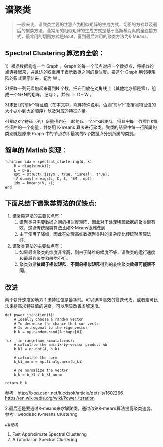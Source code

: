 # 谱聚类
> 一般来说，谱聚类主要的注意点为相似矩阵的生成方式，切图的方式以及最后的聚类方法。最常用的相似矩阵的生成方式是基于高斯核距离的全连接方式，最常用的切图方式是Ncut。而到最后常用的聚类方法为K-Means。




## Spectral Clustering 算法的全貌：

1）根据数据构造一个 Graph ，Graph 的每一个节点对应一个数据点，将相似的点连接起来，并且边的权重用于表示数据之间的相似度。把这个 Graph 用邻接矩阵的形式表示出来，记为 W 。

2)把每一列元素加起来得到N 个数，把它们放在对角线上（其他地方都是零），组成一个N*N的矩阵，记为D 。并令L = D - W 。

3)求出L的前k个特征值（在本文中，除非特殊说明，否则“前k个”指按照特征值的大小从小到大的顺序）以及对应的特征向量。

4)把这k个特征（列）向量排列在一起组成一个N*k的矩阵，将其中每一行看作k维空间中的一个向量，并使用 K-means 算法进行聚类。聚类的结果中每一行所属的类别就是原来 Graph 中的节点亦即最初的N个数据点分别所属的类别。

## 简单的 Matlab 实现：
    function idx = spectral_clustering(W, k)
        D = diag(sum(W));
        L = D-W;
        opt = struct('issym', true, 'isreal', true);
        [V dummy] = eigs(L, D, k, 'SM', opt);
        idx = kmeans(V, k);
    end




## 下面总结下谱聚类算法的优缺点:

1. 谱聚类算法的主要优点有：
    1. 谱聚类只需要数据之间的相似度矩阵，因此对于处理稀疏数据的聚类很有效。这点传统聚类算法比如K-Means很难做到
    2. 由于使用了降维，因此在处理高维数据聚类时的复杂度比传统聚类算法好。
2. 谱聚类算法的主要缺点有：
    1. 如果最终聚类的维度非常高，则由于降维的幅度不够，谱聚类的运行速度和最后的聚类效果均不好。
    2. 聚类效果**依赖于相似矩阵**，**不同的相似矩阵**得到的最终聚类**效果可能很不同**。


## 改进
 两个提升速度的地方
1.求特征值是最耗时。可以选择高效的幂迭代法，或者雅可比法来提高求特征值的速度。可以明显改善求解速度。

    def power_iteration(A):
        # Ideally choose a random vector
        # To decrease the chance that our vector
        # Is orthogonal to the eigenvector
        b_k = np.random.rand(A.shape[0])

    for _ in range(num_simulations):
        # calculate the matrix-by-vector product Ab
        b_k1 = np.dot(A, b_k)

        # calculate the norm
        b_k1_norm = np.linalg.norm(b_k1)

        # re normalize the vector
        b_k = b_k1 / b_k1_norm

    return b_k

参考：<http://blog.csdn.net/luckisok/article/details/1602266>
    <https://en.wikipedia.org/wiki/Power_iteration>
    
2.最后还是要通过K-means来求解聚类，通过改进K-means算法提高聚类速度。
参考：Geodesic K-means Clustering
    
##参考
1. Fast Approximate Spectral Clustering
2. A Tutorial on Spectral Clustering

